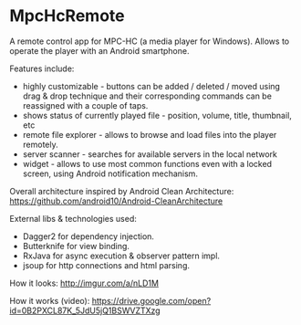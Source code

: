 # MpcHcRemote

A remote control app for MPC-HC (a media player for Windows). Allows to operate the player with an Android smartphone.

Features include:
* highly customizable - buttons can be added / deleted / moved using drag & drop technique and their corresponding commands can be reassigned with a couple of taps.
* shows status of currently played file - position, volume, title, thumbnail, etc
* remote file explorer - allows to browse and load files into the player remotely.
* server scanner - searches for available servers in the local network
* widget - allows to use most common functions even with a locked screen, using Android notification mechanism.


Overall architecture inspired by Android Clean Architecture: https://github.com/android10/Android-CleanArchitecture

External libs & technologies used:

* Dagger2 for dependency injection.
* Butterknife for view binding.
* RxJava for async execution & observer pattern impl.
* jsoup for http connections and html parsing.

How it looks: http://imgur.com/a/nLD1M

How it works (video): https://drive.google.com/open?id=0B2PXCL87K_5JdU5jQ1BSWVZTXzg
